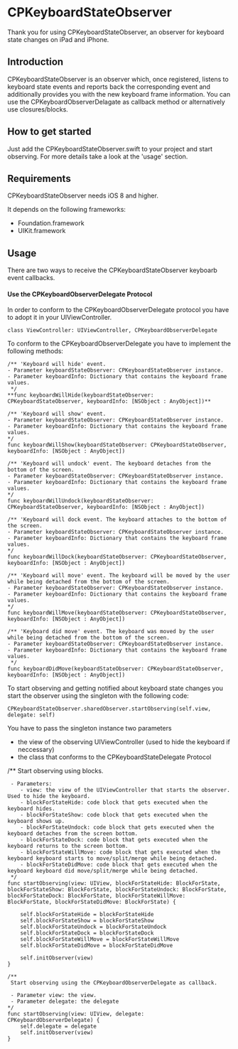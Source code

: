 # CPKeyboardStateObserver
Thank you for using CPKeyboardStateObserver, an observer for keyboard state changes on iPad and iPhone.

## Introduction
CPKeyboardStateObserver is an observer which, once registered, listens to keyboard state events and reports back the corresponding event and additionally provides you with the new keyboard frame information.
You can use the CPKeyboardObserverDelagate as callback method or alternatively use closures/blocks.

## How to get started
Just add the CPKeyboardStateObserver.swift to your project and start observing.
For more details take a look at the 'usage' section.

## Requirements
CPKeyboardStateObserver needs iOS 8 and higher.

It depends on the following frameworks:

* Foundation.framework
* UIKit.framework

## Usage

There are two ways to receive the CPKeyboardStateObserver keyboarb event callbacks.

#### Use the CPKeyboardObserverDelegate Protocol

In order to conform to the CPKeyboardObserverDelegate protocol you have to adopt it in your UIViewController.

	class ViewController: UIViewController, CPKeyboardObserverDelegate

To conform to the CPKeyboardObserverDelegate you have to implement the following methods:

	/** 'Keyboard will hide' event.
    - Parameter keyboardStateObserver: CPKeyboardStateObserver instance.
    - Parameter keyboardInfo: Dictionary that contains the keyboard frame values.
     */
    **func keyboardWillHide(keyboardStateObserver: CPKeyboardStateObserver, keyboardInfo: [NSObject : AnyObject])**
    
    /** 'Keyboard will show' event.
    - Parameter keyboardStateObserver: CPKeyboardStateObserver instance.
    - Parameter keyboardInfo: Dictionary that contains the keyboard frame values.
    */
    func keyboardWillShow(keyboardStateObserver: CPKeyboardStateObserver, keyboardInfo: [NSObject : AnyObject])
    
    /** 'Keyboard will undock' event. The keyboard detaches from the bottom of the screen.
    - Parameter keyboardStateObserver: CPKeyboardStateObserver instance.
    - Parameter keyboardInfo: Dictionary that contains the keyboard frame values.
    */
    func keyboardWillUndock(keyboardStateObserver: CPKeyboardStateObserver, keyboardInfo: [NSObject : AnyObject])
    
    /** 'Keyboard will dock event. The keyboard attaches to the bottom of the screen.
    - Parameter keyboardStateObserver: CPKeyboardStateObserver instance.
    - Parameter keyboardInfo: Dictionary that contains the keyboard frame values.
    */
    func keyboardWillDock(keyboardStateObserver: CPKeyboardStateObserver, keyboardInfo: [NSObject : AnyObject])
    
    /** 'Keyboard will move' event. The keyboard will be moved by the user while being detached from the bottom of the screen.
    - Parameter keyboardStateObserver: CPKeyboardStateObserver instance.
    - Parameter keyboardInfo: Dictionary that contains the keyboard frame values.
    */
    func keyboardWillMove(keyboardStateObserver: CPKeyboardStateObserver, keyboardInfo: [NSObject : AnyObject])
    
    /** 'Keyboard did move' event. The keyboard was moved by the user while being detached from the bottom of the screen.
    - Parameter keyboardStateObserver: CPKeyboardStateObserver instance.
    - Parameter keyboardInfo: Dictionary that contains the keyboard frame values.
     */
    func keyboardDidMove(keyboardStateObserver: CPKeyboardStateObserver, keyboardInfo: [NSObject : AnyObject])


To start observing and getting notified about keyboard state changes you start the observer using the singleton with the following code:
        
	CPKeyboardStateObserver.sharedObserver.startObserving(self.view, delegate: self)

You have to pass the singleton instance two parameters

- the view of the observing UIViewController (used to hide the keyboard if neccessary)
- the class that conforms to the CPKeyboardStateDelegate Protocol



/**
     Start observing using blocks.
     
     - Parameters: 
        - view: the view of the UIViewController that starts the observer. Used to hide the keyboard.
        - blockForStateHide: code block that gets executed when the keyboard hides.
        - blockForStateShow: code block that gets executed when the keyboard shows up.
        - blockForStateUndock: code block that gets executed when the keyboard detaches from the screen bottom.
        - blockForStateDock: code block that gets executed when the keyboard returns to the screen bottom.
        - blockForStateWillMove: code block that gets executed when the keyboard keyboard starts to move/split/merge while being detached.
        - blockForStateDidMove: code block that gets executed when the keyboard keyboard did move/split/merge while being detached.
     */
    func startObserving(view: UIView, blockForStateHide: BlockForState, blockForStateShow: BlockForState, blockForStateUndock: BlockForState, blockForStateDock: BlockForState, blockForStateWillMove: BlockForState, blockForStateDidMove: BlockForState) {
        
        self.blockForStateHide = blockForStateHide
        self.blockForStateShow = blockForStateShow
        self.blockForStateUndock = blockForStateUndock
        self.blockForStateDock = blockForStateDock
        self.blockForStateWillMove = blockForStateWillMove
        self.blockForStateDidMove = blockForStateDidMove
        
        self.initObserver(view)
    }
    
    /**
     Start observing using the CPKeyboardObserverDelegate as callback.
     
     - Parameter view: the view.
     - Parameter delegate: the delegate
    */
    func startObserving(view: UIView, delegate: CPKeyboardObserverDelegate) {
        self.delegate = delegate
        self.initObserver(view)
    }